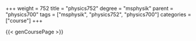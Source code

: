 +++
weight = 752
title = "physics752"
degree = "msphysik"
parent = "physics700"
tags = ["msphysik", "physics752", "physics700"]
categories = ["course"]
+++

{{< genCoursePage >}}
